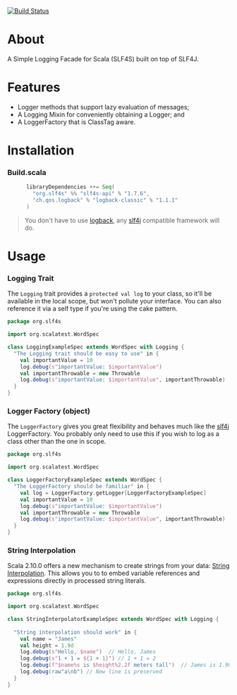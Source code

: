 [![Build Status](https://travis-ci.org/mattroberts297/slf4s.png?branch=master)](https://travis-ci.org/mattroberts297/slf4s)

# About

A Simple Logging Facade for Scala (SLF4S) built on top of SLF4J.

# Features
* Logger methods that support lazy evaluation of messages;
* A Logging Mixin for conveniently obtaining a Logger; and
* A LoggerFactory that is ClassTag aware.

# Installation
### Build.scala
```scala
      libraryDependencies ++= Seq(
        "org.slf4s" %% "slf4s-api" % "1.7.6",
        "ch.qos.logback" % "logback-classic" % "1.1.1"
      )
```

> You don't have to use [logback](http://logback.qos.ch/), any [slf4j](http://www.slf4j.org/) compatible framework will do.

# Usage
### Logging Trait
The `Logging` trait provides a `protected val log` to your class, so it'll be available in the local scope, but won't pollute your interface. You can also reference it via a self type if you're using the cake pattern.
```scala
package org.slf4s

import org.scalatest.WordSpec

class LoggingExampleSpec extends WordSpec with Logging {
  "The Logging trait should be easy to use" in {
    val importantValue = 10
    log.debug(s"importantValue: $importantValue")
    val importantThrowable = new Throwable
    log.debug(s"importantValue: $importantValue", importantThrowable)
  }
}
```

### Logger Factory (object)
The `LoggerFactory` gives you great flexibility and behaves much like the [slf4j](http://www.slf4j.org/) LoggerFactory. You probably only need to use this if you wish to log as a class other than the one in scope.
``` scala
package org.slf4s

import org.scalatest.WordSpec

class LoggerFactoryExampleSpec extends WordSpec {
  "The LoggerFactory should be familiar" in {
    val log = LoggerFactory.getLogger[LoggerFactoryExampleSpec]
    val importantValue = 10
    log.debug(s"importantValue: $importantValue")
    val importantThrowable = new Throwable
    log.debug(s"importantValue: $importantValue", importantThrowable)
  }
}
```

### String Interpolation
Scala 2.10.0 offers a new mechanism to create strings from your data: [String Interpolation](http://docs.scala-lang.org/overviews/core/string-interpolation.html). This allows you to to embed variable references and expressions directly in processed string literals.

``` scala
package org.slf4s

import org.scalatest.WordSpec

class StringInterpolatorExampleSpec extends WordSpec with Logging {
  
  "String interpolation should work" in {
    val name = "James"
    val height = 1.9d
    log.debug(s"Hello, $name")  // Hello, James
    log.debug(s"1 + 1 = ${1 + 1}") // 1 + 1 = 2
    log.debug(f"$name%s is $height%2.2f meters tall")  // James is 1.90 meters tall
    log.debug(raw"a\nb") // New line is preserved
  }
}
```
